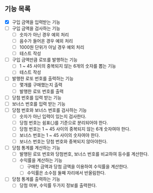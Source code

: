 ## 기능 목록
- [x] 구입 금액을 입력받는 기능
- [ ] 구입 금액을 검사하는 기능
  - [ ] 숫자가 아닌 경우 예외 처리
  - [ ] 음수가 들어온 경우 예외 처리
  - [ ] 1000원 단위가 아닐 경우 예외 처리
  - [ ] 테스트 작성
- [ ] 구입 금액만큼 로또를 발행하는 기능
    - [ ] 1 ~ 45 사이의 중복되지 않는 6개의 숫자를 뽑는 기능
    - [ ] 테스트 작성
- [ ] 발행한 로또 번호를 출력하는 기능
    - [ ] 몇개를 구매했는지 출력
    - [ ] 발행한 로또 번호를 출력
- [ ] 당첨 번호를 입력 받는 기능
- [ ] 보너스 번호를 입력 받는 기능
- [ ] 당첨 번호와 보너스 번호를 검사하는 기능
    - [ ] 숫자가 아닌 입력이 있는지 검사한다.
    - [ ] 당첨 번호는 쉼표(,)를 기준으로 분리되어야 한다.
    - [ ] 당첨 번호는 1 ~ 45 사이의 중복되지 않는 6개 숫자여야 한다.
    - [ ] 보너스 번호는 1 ~ 45 사이의 숫자여야 한다.
    - [ ] 보너스 번호는 당첨 번호와 중복되지 않아야한다.
- [ ] 당첨 통계를 계산하는 기능
  - [ ] 발행된 로또 번호와 당첨번호, 보너스 번호를 비교하여 등수를 계산한다.
  - [ ] 수익률을 계산하는 기능
      - [ ] 구매한 금액과 당첨 금액을 이용하여 수익률을 계산한다.
      - [ ] 수익률은 소수점 둘째 자리에서 반올림한다.
- [ ] 당첨 통계를 출력하는 기능
    - [ ] 당첨 여부, 수익률 두가지 정보를 출력한다.
